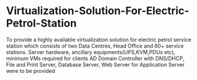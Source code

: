 # Virtualization-Solution-For-Electric-Petrol-Station
To provide a highly available virtualization solution for electric petrol service  station which consists of two Data Centres, Head Office and 60+ service stations. Server hardware, ancillary equipments(UPS,KVM,PDUs etc), minimum VMs required for clients AD Domain Controller with DNS/DHCP, File and Print Server, Database Server, Web Server for Application Server were to be provided
